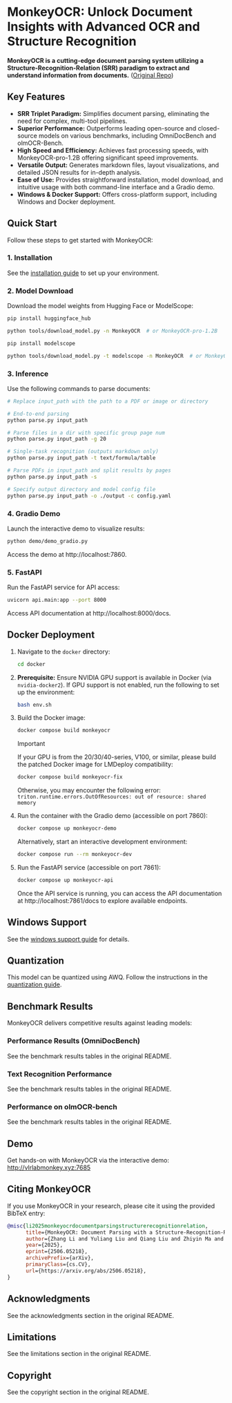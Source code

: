 # MonkeyOCR: Unlock Document Insights with Advanced OCR and Structure Recognition

**MonkeyOCR is a cutting-edge document parsing system utilizing a Structure-Recognition-Relation (SRR) paradigm to extract and understand information from documents.** ([Original Repo](https://github.com/Yuliang-Liu/MonkeyOCR))

## Key Features

*   **SRR Triplet Paradigm:** Simplifies document parsing, eliminating the need for complex, multi-tool pipelines.
*   **Superior Performance:** Outperforms leading open-source and closed-source models on various benchmarks, including OmniDocBench and olmOCR-Bench.
*   **High Speed and Efficiency:** Achieves fast processing speeds, with MonkeyOCR-pro-1.2B offering significant speed improvements.
*   **Versatile Output:** Generates markdown files, layout visualizations, and detailed JSON results for in-depth analysis.
*   **Ease of Use:** Provides straightforward installation, model download, and intuitive usage with both command-line interface and a Gradio demo.
*   **Windows & Docker Support:** Offers cross-platform support, including Windows and Docker deployment.

## Quick Start

Follow these steps to get started with MonkeyOCR:

### 1. Installation

See the [installation guide](https://github.com/Yuliang-Liu/MonkeyOCR/blob/main/docs/install_cuda_pp.md#install-with-cuda-support) to set up your environment.

### 2. Model Download

Download the model weights from Hugging Face or ModelScope:

```bash
pip install huggingface_hub

python tools/download_model.py -n MonkeyOCR  # or MonkeyOCR-pro-1.2B
```

```bash
pip install modelscope

python tools/download_model.py -t modelscope -n MonkeyOCR  # or MonkeyOCR-pro-1.2B
```

### 3. Inference

Use the following commands to parse documents:

```bash
# Replace input_path with the path to a PDF or image or directory

# End-to-end parsing
python parse.py input_path

# Parse files in a dir with specific group page num
python parse.py input_path -g 20

# Single-task recognition (outputs markdown only)
python parse.py input_path -t text/formula/table

# Parse PDFs in input_path and split results by pages
python parse.py input_path -s

# Specify output directory and model config file
python parse.py input_path -o ./output -c config.yaml
```

### 4. Gradio Demo

Launch the interactive demo to visualize results:

```bash
python demo/demo_gradio.py
```

Access the demo at http://localhost:7860.

### 5. FastAPI

Run the FastAPI service for API access:

```bash
uvicorn api.main:app --port 8000
```

Access API documentation at http://localhost:8000/docs.

## Docker Deployment

1.  Navigate to the `docker` directory:

    ```bash
    cd docker
    ```

2.  **Prerequisite:** Ensure NVIDIA GPU support is available in Docker (via `nvidia-docker2`). If GPU support is not enabled, run the following to set up the environment:

    ```bash
    bash env.sh
    ```

3.  Build the Docker image:

    ```bash
    docker compose build monkeyocr
    ```

    > [!IMPORTANT]
    >
    > If your GPU is from the 20/30/40-series, V100, or similar, please build the patched Docker image for LMDeploy compatibility:
    >
    > ```bash
    > docker compose build monkeyocr-fix
    > ```
    >
    > Otherwise, you may encounter the following error: `triton.runtime.errors.OutOfResources: out of resource: shared memory`

4.  Run the container with the Gradio demo (accessible on port 7860):

    ```bash
    docker compose up monkeyocr-demo
    ```

    Alternatively, start an interactive development environment:

    ```bash
    docker compose run --rm monkeyocr-dev
    ```

5.  Run the FastAPI service (accessible on port 7861):
    ```bash
    docker compose up monkeyocr-api
    ```
    Once the API service is running, you can access the API documentation at http://localhost:7861/docs to explore available endpoints.

## Windows Support

See the [windows support guide](docs/windows_support.md) for details.

## Quantization

This model can be quantized using AWQ. Follow the instructions in the [quantization guide](docs/Quantization.md).

## Benchmark Results

MonkeyOCR delivers competitive results against leading models:

### Performance Results (OmniDocBench)

See the benchmark results tables in the original README.

### Text Recognition Performance

See the benchmark results tables in the original README.

### Performance on olmOCR-bench

See the benchmark results tables in the original README.

## Demo

Get hands-on with MonkeyOCR via the interactive demo: http://vlrlabmonkey.xyz:7685

## Citing MonkeyOCR

If you use MonkeyOCR in your research, please cite it using the provided BibTeX entry:

```BibTeX
@misc{li2025monkeyocrdocumentparsingstructurerecognitionrelation,
      title={MonkeyOCR: Document Parsing with a Structure-Recognition-Relation Triplet Paradigm}, 
      author={Zhang Li and Yuliang Liu and Qiang Liu and Zhiyin Ma and Ziyang Zhang and Shuo Zhang and Zidun Guo and Jiarui Zhang and Xinyu Wang and Xiang Bai},
      year={2025},
      eprint={2506.05218},
      archivePrefix={arXiv},
      primaryClass={cs.CV},
      url={https://arxiv.org/abs/2506.05218}, 
}
```

## Acknowledgments

See the acknowledgments section in the original README.

## Limitations

See the limitations section in the original README.

## Copyright

See the copyright section in the original README.